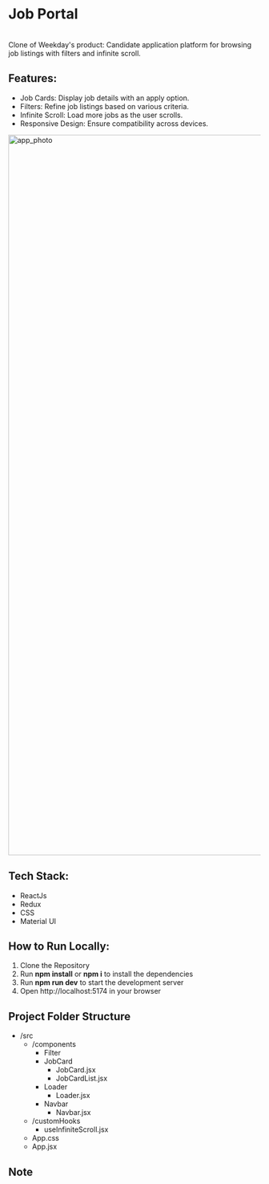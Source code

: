 # Job Portal
<br>
Clone of Weekday's product: Candidate application platform for browsing job listings with filters and infinite scroll.
<br>



## Features:
- Job Cards: Display job details with an apply option.
- Filters: Refine job listings based on various criteria.
- Infinite Scroll: Load more jobs as the user scrolls.
- Responsive Design: Ensure compatibility across devices.

<img width="1436" alt="app_photo" src="https://github.com/ashitagaur/JobPortal/assets/150182008/8f0c8552-0c57-4153-a93b-d2c979fba70c">

## Tech Stack:
- ReactJs
- Redux
- CSS
- Material UI

## How to Run Locally:
1. Clone the Repository
2. Run **npm install** or **npm i** to install the dependencies
3. Run **npm run dev** to start the development server
4. Open http://localhost:5174 in your browser

## Project Folder Structure
- /src
  - /components
    - Filter
    - JobCard
      - JobCard.jsx
      - JobCardList.jsx
     - Loader
       - Loader.jsx
    - Navbar
      - Navbar.jsx
  - /customHooks
    - useInfiniteScroll.jsx
  - App.css
  - App.jsx

## Note
